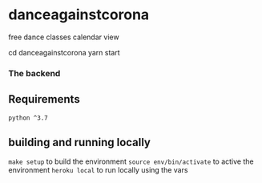 # danceagainstcorona
free dance classes calendar view

cd danceagainstcorona
yarn start


### The backend

## Requirements

`python ^3.7`

## building and running locally

`make setup` to build the environment
`source env/bin/activate` to active the environment
`heroku local` to run locally using the vars


